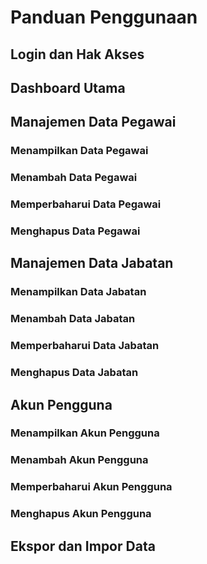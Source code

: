 # Panduan Penggunaan

## Login dan Hak Akses


## Dashboard Utama


## Manajemen Data Pegawai

### Menampilkan Data Pegawai

### Menambah Data Pegawai

### Memperbaharui Data Pegawai

### Menghapus Data Pegawai


## Manajemen Data Jabatan

### Menampilkan Data Jabatan

### Menambah Data Jabatan

### Memperbaharui Data Jabatan

### Menghapus Data Jabatan


## Akun Pengguna

### Menampilkan Akun Pengguna

### Menambah Akun Pengguna

### Memperbaharui Akun Pengguna

### Menghapus Akun Pengguna


## Ekspor dan Impor Data